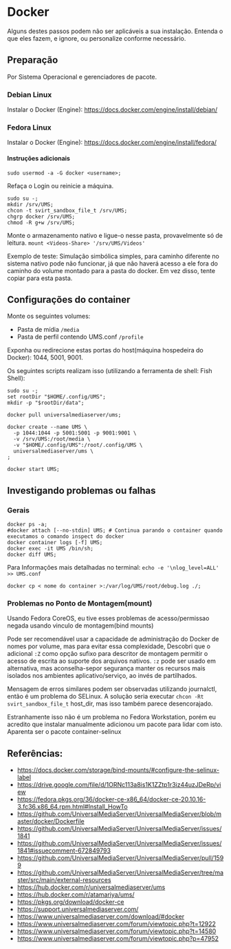 # Docker

Alguns destes  passos podem não ser aplicáveis a sua instalação.  Entenda o que eles fazem, e ignore, ou personalize conforme necessário.

## Preparação

Por Sistema Operacional e gerenciadores de pacote.

### Debian Linux

Instalar o Docker (Engine): https://docs.docker.com/engine/install/debian/

### Fedora Linux

Instalar o Docker (Engine): https://docs.docker.com/engine/install/fedora/

#### Instruções adicionais

```
sudo usermod -a -G docker <username>;
```

Refaça o Login ou reinicie a máquina.

```
sudo su -;
mkdir /srv/UMS;
chcon -t svirt_sandbox_file_t /srv/UMS;
chgrp docker /srv/UMS;
chmod -R g+w /srv/UMS;
```

Monte o armazenamento nativo e ligue-o nesse pasta, provavelmente só de leitura. `mount <Videos-Share> '/srv/UMS/Videos'`

Exemplo de teste: Simulação simbólica simples, para caminho diferente no sistema nativo pode não funcionar, já que não haverá acesso a ele fora do  caminho do volume montado para a pasta do docker.  Em vez disso, tente copiar para esta pasta.

## Configurações do container

Monte os seguintes volumes:
- Pasta de mídia `/media`
- Pasta de perfil contendo UMS.conf `/profile`

Exponha ou redirecione estas portas do host(máquina hospedeira do Docker): 1044, 5001, 9001.

Os seguintes scripts realizam isso (utilizando a ferramenta de shell:  Fish Shell):
```
sudo su -;
set rootDir "$HOME/.config/UMS";
mkdir -p "$rootDir/data";
​
docker pull universalmediaserver/ums;
​
docker create --name UMS \
  -p 1044:1044 -p 5001:5001 -p 9001:9001 \
  -v /srv/UMS:/root/media \
  -v "$HOME/.config/UMS":/root/.config/UMS \
  universalmediaserver/ums \
;
​
docker start UMS;
```

## Investigando problemas ou falhas

### Gerais

```
docker ps -a;
#docker attach [--no-stdin] UMS; # Continua parando o container quando executamos o comando inspect do docker
docker container logs [-f] UMS;
docker exec -it UMS /bin/sh;
docker diff UMS;
```

Para Informações mais detalhadas no terminal: `echo -e '\nlog_level=ALL' >> UMS.conf`

```
docker cp < nome do container >:/var/log/UMS/root/debug.log ./;
```

### Problemas no Ponto de Montagem(mount)

Usando Fedora CoreOS, eu tive esses problemas de acesso/permissao negada usando vinculo de montagem(bind mounts)

Pode ser recomendável usar a capacidade de administração do Docker de nomes por volume, mas para evitar essa complexidade, Descobri que o adicional `:Z` como opção sufixo para descritor de montagem permitir o acesso de escrita ao suporte dos arquivos nativos. `:z` pode ser usado em alternativa, mas aconselha-sepor segurança manter os recursos mais isolados nos ambientes aplicativo/serviço, ao invés de partilhados.

Mensagem de erros similares podem ser observadas utilizando  journalctl, então é um problema do SELinux. A solução seria executar `chcon -Rt svirt_sandbox_file_t` host_dir, mas isso também parece desencorajado.

Estranhamente isso não é um problema no Fedora Workstation, porém eu acredito que instalar manualmente adicionou um pacote para lidar com isto. Aparenta ser o pacote container-selinux

## Referências:

- https://docs.docker.com/storage/bind-mounts/#configure-the-selinux-label
- https://drive.google.com/file/d/1ORNc113a8is1K1ZZtp1r3iz44uzJDeRp/view
- https://fedora.pkgs.org/36/docker-ce-x86_64/docker-ce-20.10.16-3.fc36.x86_64.rpm.html#Install_HowTo
- https://github.com/UniversalMediaServer/UniversalMediaServer/blob/master/docker/Dockerfile
- https://github.com/UniversalMediaServer/UniversalMediaServer/issues/1841
- https://github.com/UniversalMediaServer/UniversalMediaServer/issues/1841#issuecomment-672849793
- https://github.com/UniversalMediaServer/UniversalMediaServer/pull/1599
- https://github.com/UniversalMediaServer/UniversalMediaServer/tree/master/src/main/external-resources
- https://hub.docker.com/r/universalmediaserver/ums
- https://hub.docker.com/r/atamariya/ums/
- https://pkgs.org/download/docker-ce
- https://support.universalmediaserver.com/
- https://www.universalmediaserver.com/download/#docker
- https://www.universalmediaserver.com/forum/viewtopic.php?t=12922
- https://www.universalmediaserver.com/forum/viewtopic.php?t=14580
- https://www.universalmediaserver.com/forum/viewtopic.php?p=47952
